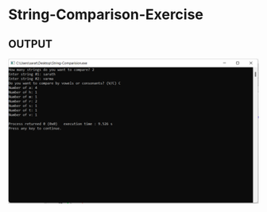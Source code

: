 # String-Comparison-Exercise

## OUTPUT

![output-consonents](https://github.com/sarath25112001/String-Comparison-Exercise/blob/main/consonents.png)
